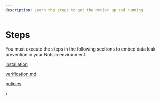 ```yaml
---
description: Learn the steps to get the Notion up and running.
---
```


# Steps

You must execute the steps in the following sections to embed data leak prevention in your Notion environment.&#x20;

[installation](../installation/ "mention")

[verification.md](../installation/verification.md "mention")

[policies](../policies/ "mention")

\

